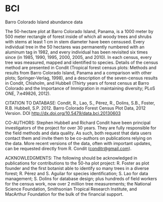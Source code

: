 # BCI
Barro Colorado Island abundance data

The 50-hectare plot at Barro Colorado Island, Panama, is a 1000 meter by 500 meter rectangle of forest inside of which all woody trees and shrubs with stems at least 1 cm in stem diameter have been censused. Every individual tree in the 50 hectares was permanently numbered with an aluminum tag in 1982, and every individual has been revisited six times since (in 1985, 1990, 1995, 2000, 2005, and 2010). In each census, every tree was measured, mapped and identified to species. Details of the census method are presented in Condit (Tropical forest census plots: Methods and results from Barro Colorado Island, Panama and a comparison with other plots; Springer-Verlag, 1998), and a description of the seven-census results in Condit, Chisholm, and Hubbell (Thirty years of forest census at Barro Colorado and the Importance of Immigration in maintaining diversity; PLoS ONE, 7:e49826, 2012).

CITATION TO DATABASE: Condit, R., Lao, S., Pérez, R., Dolins, S.B., Foster, R.B. Hubbell, S.P. 2012. Barro Colorado Forest Census Plot Data, 2012 Version. DOI http://dx.doi.org/10.5479/data.bci.20130603
 
CO-AUTHORS: Stephen Hubbell and Richard Condit have been principal investigators of the project for over 30 years. They are fully responsible for the field methods and data quality. As such, both request that data users contact them and invite them to be co-authors on publications relying on the data. More recent versions of the data, often with important updates, can be requested directly from R. Condit (conditr@gmail.com).
 
ACKNOWLEDGMENTS: The following should be acknowledged in publications for contributions to the 50-ha plot project: R. Foster as plot founder and the first botanist able to identify so many trees in a diverse forest; R. Pérez and S. Aguilar for species identification; S. Lao for data management; S. Dolins for database design; plus hundreds of field workers for the census work, now over 2 million tree measurements; the National Science Foundation, Smithsonian Tropical Research Institute, and MacArthur Foundation for the bulk of the financial support.
